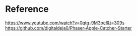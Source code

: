 # Reference
https://www.youtube.com/watch?v=0qtg-9M3peI&t=309s
https://github.com/digitaldeja0/Phaser-Apple-Catcher-Starter